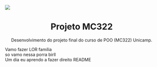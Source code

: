 <img src="https://gamehall.com.br/wp-content/uploads/2019/10/Legends-of-Runeterra-Banner.jpg"/>
<h1 align="center"> Projeto MC322 </h1>
<p align="center">Desenvolvimento do projeto final do curso de POO (MC322) Unicamp.</p>

Vamo fazer LOR família  
so vamo nessa porra birll  
Um dia eu aprendo a fazer direito README
